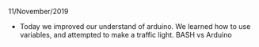 11/November/2019
- Today we improved our understand of arduino. We learned how to use variables, and attempted to make a traffic light.
BASH vs Arduino
